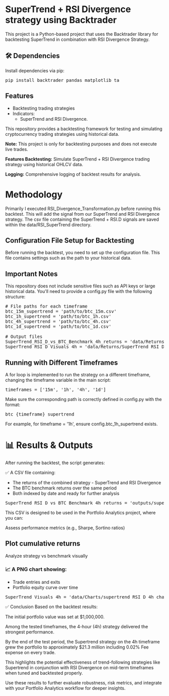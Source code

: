 # SuperTrend + RSI Divergence strategy using Backtrader

This project is a Python-based project that uses the Backtrader library for backtesting SuperTrend in combination with RSI Divergence Strategy.

## 🛠️ Dependencies
Install dependencies via pip:

<pre>pip install backtrader pandas matplotlib ta</pre>


## Features
- Backtesting trading strategies
- Indicators: 
  - SuperTrend and RSI Divergence.

This repository provides a backtesting framework for testing and simulating cryptocurrency trading strategies using historical data.

<b>Note:</b> This project is only for backtesting purposes and does not execute live trades.

<b>Features Backtesting:</b> Simulate SuperTrend + RSI Divergence trading strategy using historical OHLCV data.

<B>Logging:</B> Comprehensive logging of backtest results for analysis.

# Methodology 

Primarily I executed RSI_Divergence_Transformation.py before running this backtest. This will add the signal from our SuperTrend and RSI Divergence strategy. 
The csv file containing the SuperTrend + RSI.D signals are saved within the data/RSI_SuperTrend directory.

## Configuration File Setup for Backtesting
Before running the backtest, you need to set up the configuration file. This file contains settings such as the path to your historical data.

## Important Notes
This repository does not include sensitive files such as API keys or large historical data. 
You'll need to provide a config.py file with the following structure:

<pre># File paths for each timeframe
btc_15m_supertrend = 'path/to/btc_15m.csv'
btc_1h_supertrend = 'path/to/btc_1h.csv'
btc_4h_supertrend = 'path/to/btc_4h.csv'
btc_1d_supertrend = 'path/to/btc_1d.csv'

# Output files
SuperTrend_RSI_D_vs_BTC_Benchmark_4h_returns = 'data/Returns/SuperTrend_vs_BTC_Benchmark_4h_returns.csv'
SuperTrend_RSI_D_Visuals_4h = 'data/Returns/SuperTrend_RSI_D_Visuals_4h.png'</pre>

## Running with Different Timeframes
A for loop is implemented to run the strategy on a different timeframe, changing the timeframe variable in the main script:

<pre>
timeframes = ['15m', '1h', '4h', '1d']
</pre>

Make sure the corresponding path is correctly defined in config.py with the format:

<pre>
btc_{timeframe}_supertrend
</pre>

For example, for timeframe = '1h', ensure config.btc_1h_supertrend exists.


# 📊 Results & Outputs
After running the backtest, the script generates:

✅ A CSV file containing:

- The returns of the combined strategy - SuperTrend and RSI Divergence
- The BTC benchmark returns over the same period
- Both indexed by date and ready for further analysis


<pre>SuperTrend_RSI_D_vs_BTC_Benchmark_4h_returns = 'outputs/supertrend_RSI_D_vs_btc_4h.csv'</pre>

This CSV is designed to be used in the Portfolio Analytics project, where you can:

Assess performance metrics (e.g., Sharpe, Sortino ratios)

## Plot cumulative returns

Analyze strategy vs benchmark visually

### 📈 A PNG chart showing:

- Trade entries and exits
- Portfolio equity curve over time

<pre>SuperTrend_Visuals_4h = 'data/Charts/supertrend_RSI_D_4h_chart.png'</pre>

✅ Conclusion
Based on the backtest results:

The initial portfolio value was set at $1,000,000.

Among the tested timeframes, the 4-hour (4h) strategy delivered the strongest performance.

By the end of the test period, the Supertrend strategy on the 4h timeframe grew the portfolio to approximately $21.3 million including 0.02% Fee expense on every trade.

This highlights the potential effectiveness of trend-following strategies like Supertrend in conjunction with RSI Divergence on mid-term timeframes when tuned and backtested properly.

Use these results to further evaluate robustness, risk metrics, and integrate with your Portfolio Analytics workflow for deeper insights.
